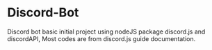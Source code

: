 # Discord-Bot
Discord bot basic initial project using nodeJS package discord.js and discordAPI, Most codes are from discord.js guide documentation.
